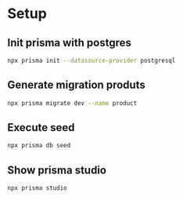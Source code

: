 # Setup

## Init prisma with postgres

```bash
npx prisma init --datasource-provider postgresql
```

## Generate migration produts

```bash
npx prisma migrate dev --name product
```

## Execute seed

```bash
npx prisma db seed
```

## Show prisma studio

```bash
npx prisma studio
```

